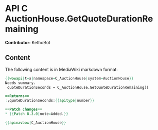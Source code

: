 # API C AuctionHouse.GetQuoteDurationRemaining

**Contributor:** KethoBot

## Content

The following content is in MediaWiki markdown format:

```mediawiki
{{wowapi|t=a|namespace=C_AuctionHouse|system=AuctionHouse}}
Needs summary.
 quoteDurationSeconds = C_AuctionHouse.GetQuoteDurationRemaining()

==Returns==
:;quoteDurationSeconds:{{apitype|number}}

==Patch changes==
* {{Patch 8.3.0|note=Added.}}

{{apinavbox|C_AuctionHouse}}
```